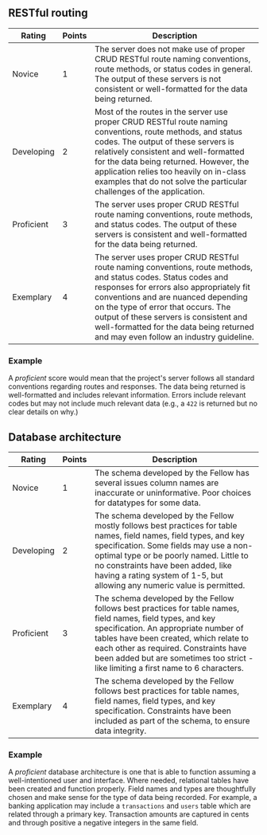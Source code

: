 ## RESTful routing

| Rating     | Points | Description                                                                                                                                                                                                                                                                                                                                                             |
| ---------- | ------ | ----------------------------------------------------------------------------------------------------------------------------------------------------------------------------------------------------------------------------------------------------------------------------------------------------------------------------------------------------------------------- |
| Novice     | 1      | The server does not make use of proper CRUD RESTful route naming conventions, route methods, or status codes in general. The output of these servers is not consistent or well-formatted for the data being returned.                                                                                                                                                   |
| Developing | 2      | Most of the routes in the server use proper CRUD RESTful route naming conventions, route methods, and status codes. The output of these servers is relatively consistent and well-formatted for the data being returned. However, the application relies too heavily on in-class examples that do not solve the particular challenges of the application.               |
| Proficient | 3      | The server uses proper CRUD RESTful route naming conventions, route methods, and status codes. The output of these servers is consistent and well-formatted for the data being returned.                                                                                                                                                                                |
| Exemplary  | 4      | The server uses proper CRUD RESTful route naming conventions, route methods, and status codes. Status codes and responses for errors also appropriately fit conventions and are nuanced depending on the type of error that occurs. The output of these servers is consistent and well-formatted for the data being returned and may even follow an industry guideline. |

### Example

A _proficient_ score would mean that the project's server follows all standard conventions regarding routes and responses. The data being returned is well-formatted and includes relevant information. Errors include relevant codes but may not include much relevant data (e.g., a `422` is returned but no clear details on why.)

## Database architecture

| Rating     | Points | Description                                                                                                                                                                                                                                                                                                                   |
| ---------- | ------ | ----------------------------------------------------------------------------------------------------------------------------------------------------------------------------------------------------------------------------------------------------------------------------------------------------------------------------- |
| Novice     | 1      | The schema developed by the Fellow has several issues column names are inaccurate or uninformative. Poor choices for datatypes for some data.                                                                                                                                                                                 |
| Developing | 2      | The schema developed by the Fellow mostly follows best practices for table names, field names, field types, and key specification. Some fields may use a non-optimal type or be poorly named. Little to no constraints have been added, like having a rating system of 1-5, but allowing any numeric value is permitted.      |
| Proficient | 3      | The schema developed by the Fellow follows best practices for table names, field names, field types, and key specification. An appropriate number of tables have been created, which relate to each other as required. Constraints have been added but are sometimes too strict - like limiting a first name to 6 characters. |
| Exemplary  | 4      | The schema developed by the Fellow follows best practices for table names, field names, field types, and key specification. Constraints have been included as part of the schema, to ensure data integrity.                                                                                                                   |

### Example

A _proficient_ database architecture is one that is able to function assuming a well-intentioned user and interface. Where needed, relational tables have been created and function properly. Field names and types are thoughtfully chosen and make sense for the type of data being recorded. For example, a banking application may include a `transactions` and `users` table which are related through a primary key. Transaction amounts are captured in cents and through positive a negative integers in the same field.
